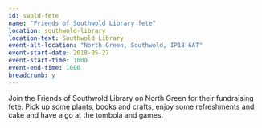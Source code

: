 ```yaml
---
id: swold-fete
name: "Friends of Southwold Library fete"
location: southwold-library
location-text: Southwold Library
event-alt-location: "North Green, Southwold, IP18 6AT"
event-start-date: 2018-05-27
event-start-time: 1000
event-end-time: 1600
breadcrumb: y
---
```


Join the Friends of Southwold Library on North Green for their fundraising fete. Pick up some plants, books and crafts, enjoy some refreshments and cake and have a go at the tombola and games.
